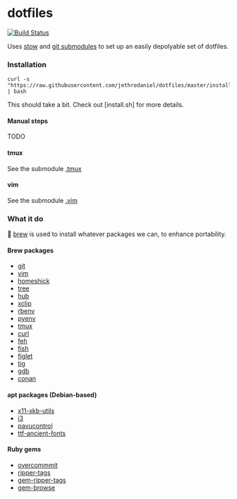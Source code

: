 # dotfiles

[![Build Status](https://travis-ci.com/jethrodaniel/dotfiles.svg?branch=master)][travis]

Uses [stow][stow] and [git submodules][submodules] to set up an easily
depolyable set of dotfiles.

### Installation

```
curl -s "https://raw.githubusercontent.com/jethrodaniel/dotfiles/master/install.sh" | bash
```

This should take a bit. Check out [install.sh] for more details.

#### Manual steps

TODO

#### tmux

See the submodule [.tmux](https://github.com/jethrodaniel/.tmux)

#### vim

See the submodule [.vim](https://github.com/jethrodaniel/.vim)

### What it do

🍺 [brew][brew] is used to install whatever packages we can, to enhance portability.

#### Brew packages

- [git](https://git-scm.com/)
- [vim](https://www.vim.org/)
- [homeshick](https://github.com/andsens/homeshick)
- [tree](https://github.com/Homebrew/homebrew-core/blob/master/Formula/tree.rb)
- [hub](https://github.com/github/hub)
- [xclip](https://github.com/astrand/xclip)
- [rbenv](https://github.com/rbenv/rbenv)
- [pyenv](https://github.com/pyenv/pyenv)
- [tmux](https://github.com/tmux/tmux)
- [curl](https://curl.haxx.se/)
- [feh](https://feh.finalrewind.org/)
- [fish](https://github.com/fish-shell/fish-shell)
- [figlet](http://www.figlet.org/)
- [tig](https://github.com/jonas/tig)
- [gdb](https://www.gnu.org/software/gdb/)
- [conan](https://conan.io/)

#### apt packages (Debian-based)

- [x11-xkb-utils](https://packages.debian.org/jessie/x11-xkb-utils)
- [i3](https://i3wm.org/)
- [pavucontrol](https://launchpad.net/ubuntu/+source/pavucontrol)
- [ttf-ancient-fonts](https://launchpad.net/ubuntu/+source/ttf-ancient-fonts)

#### Ruby gems

- [overcommmit](https://github.com/sds/overcommit)
- [ripper-tags](https://github.com/tmm1/ripper-tags)
- [gem-ripper-tags](https://github.com/lzap/gem-ripper-tags)
- [gem-browse](https://github.com/tpope/gem-browse)

<!-- Links -->
[stow]: https://www.gnu.org/software/stow/
[submodules]: https://git-scm.com/book/en/v2/Git-Tools-Submodules
[travis]: https://travis-ci.com/jethrodaniel/dotfiles
[tpm]: https://github.com/tmux-plugins/tpm
[brew]: https://www.gnu.org/software/stow/
